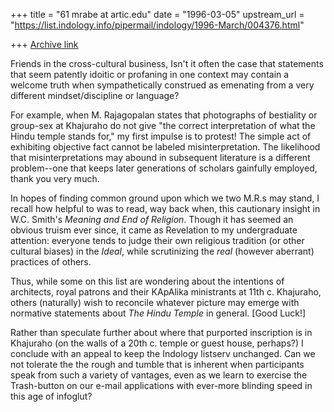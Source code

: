 +++
title = "61 mrabe at artic.edu"
date = "1996-03-05"
upstream_url = "https://list.indology.info/pipermail/indology/1996-March/004376.html"

+++
[Archive link](https://list.indology.info/pipermail/indology/1996-March/004376.html)

Friends in the cross-cultural business,
        Isn't it often the case that statements that seem patently idoitic
or profaning in one context may contain a welcome truth when
sympathetically construed as emenating from a very different
mindset/discipline or language?

For example, when M. Rajagopalan states that photographs of bestiality or
group-sex at Khajuraho do not give "the correct interpretation of what the
Hindu temple stands for," my first impulse is to protest!  The simple act
of exhibiting objective fact cannot be labeled misinterpretation.  The
likelihood that misinterpretations may abound in subsequent literature is a
different problem--one that keeps later generations of scholars gainfully
employed, thank you very much.

In hopes of finding common ground upon which we two M.R.s may stand, I
recall how helpful to was to read, way back when, this cautionary insight
in W.C. Smith's _Meaning and End of Religion_.  Though it has seemed an
obvious truism ever since, it came as Revelation to my undergraduate
attention:  everyone tends to judge their own religious tradition (or other
cultural biases) in the _Ideal_, while scrutinizing the _real_ (however
aberrant) practices of others.

Thus, while some on this list are wondering about the intentions of
architects, royal patrons and their KApAlika ministrants at 11th c.
Khajuraho, others (naturally) wish to reconcile whatever picture may emerge
with normative statements about _The Hindu Temple_ in general. [Good Luck!]

Rather than speculate further about where that purported inscription is in
Khajuraho (on the walls of a 20th c. temple or guest house, perhaps?) I
conclude with an appeal to keep the Indology listserv unchanged. Can we not
tolerate the the rough and tumble that is inherent when participants speak
from such a variety of vantages, even as we learn to exercise the
Trash-button on our e-mail applications with ever-more blinding speed in
this age of infoglut?







